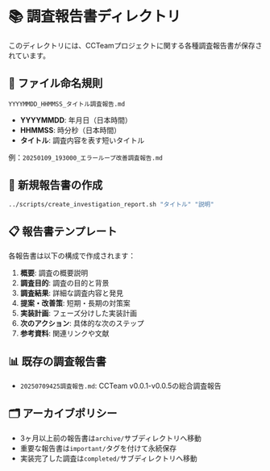 # 📚 調査報告書ディレクトリ

このディレクトリには、CCTeamプロジェクトに関する各種調査報告書が保存されています。

## 📝 ファイル命名規則

```
YYYYMMDD_HHMMSS_タイトル調査報告.md
```

- **YYYYMMDD**: 年月日（日本時間）
- **HHMMSS**: 時分秒（日本時間）
- **タイトル**: 調査内容を表す短いタイトル

例：`20250109_193000_エラーループ改善調査報告.md`

## 🔧 新規報告書の作成

```bash
../scripts/create_investigation_report.sh "タイトル" "説明"
```

## 📋 報告書テンプレート

各報告書は以下の構成で作成されます：

1. **概要**: 調査の概要説明
2. **調査目的**: 調査の目的と背景
3. **調査結果**: 詳細な調査内容と発見
4. **提案・改善策**: 短期・長期の対策案
5. **実装計画**: フェーズ分けした実装計画
6. **次のアクション**: 具体的な次のステップ
7. **参考資料**: 関連リンクや文献

## 📊 既存の調査報告書

- `20250709425調査報告.md`: CCTeam v0.0.1-v0.0.5の総合調査報告

## 🗂️ アーカイブポリシー

- 3ヶ月以上前の報告書は`archive/`サブディレクトリへ移動
- 重要な報告書は`important/`タグを付けて永続保存
- 実装完了した調査は`completed/`サブディレクトリへ移動
